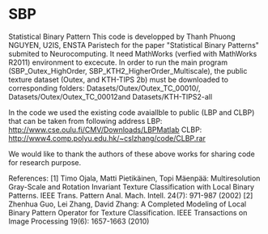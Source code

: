 # SBP
Statistical Binary Pattern
This code is developped by Thanh Phuong NGUYEN, U2IS, ENSTA Paristech for the paper "Statistical Binary Patterns" submited to Neurocomputing. It need MathWorks (verfied with MathWorks R2011) environment to excecute.
In order to run the main program (SBP_Outex_HighOrder, SBP_KTH2_HigherOrder_Multiscale), the public texture dataset (Outex, and KTH-TIPS 2b) must be downloaded to corresponding folders: Datasets/Outex/Outex_TC_00010/, Datasets/Outex/Outex_TC_00012and Datasets/KTH-TIPS2-all



In the code we used the existing code avaiallble to public (LBP and CLBP) that can be taken from following address
LBP: http://www.cse.oulu.fi/CMV/Downloads/LBPMatlab
CLBP: http://www4.comp.polyu.edu.hk/~cslzhang/code/CLBP.rar

We would like to thank the authors of these above works for sharing code for research purpose.


References: 
[1] Timo Ojala, Matti Pietikäinen, Topi Mäenpää:
Multiresolution Gray-Scale and Rotation Invariant Texture Classification with Local Binary Patterns. IEEE Trans. Pattern Anal. Mach. Intell. 24(7): 971-987 (2002)
[2] Zhenhua Guo, Lei Zhang, David Zhang:
A Completed Modeling of Local Binary Pattern Operator for Texture Classification. IEEE Transactions on Image Processing 19(6): 1657-1663 (2010)
